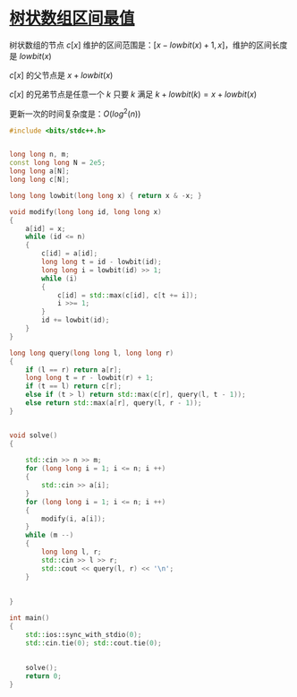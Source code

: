 # [树状数组区间最值](https://www.luogu.com.cn/problem/T328413)

树状数组的节点 $c[x]$ 维护的区间范围是：$[x - lowbit(x) + 1, x]$，维护的区间长度是 $lowbit(x)$

$c[x]$ 的父节点是 $x + lowbit(x)$

$c[x]$ 的兄弟节点是任意一个 $k$ 只要 $k$ 满足 $k + lowbit(k) = x + lowbit(x)$

更新一次的时间复杂度是：$O(log^2(n))$

```c++
#include <bits/stdc++.h>


long long n, m;
const long long N = 2e5;
long long a[N];
long long c[N];

long long lowbit(long long x) { return x & -x; }

void modify(long long id, long long x)
{
    a[id] = x;
    while (id <= n)
    {
        c[id] = a[id];
        long long t = id - lowbit(id);
        long long i = lowbit(id) >> 1;
        while (i)
        {
            c[id] = std::max(c[id], c[t += i]);
            i >>= 1;
        }
        id += lowbit(id);
    }
}

long long query(long long l, long long r)
{
    if (l == r) return a[r];
    long long t = r - lowbit(r) + 1;
    if (t == l) return c[r];
    else if (t > l) return std::max(c[r], query(l, t - 1));
    else return std::max(a[r], query(l, r - 1));
}


void solve()
{
    
    std::cin >> n >> m;
    for (long long i = 1; i <= n; i ++)
    {
        std::cin >> a[i];
    }
    for (long long i = 1; i <= n; i ++)
    {
        modify(i, a[i]);
    }
    while (m --)
    {
        long long l, r;
        std::cin >> l >> r;
        std::cout << query(l, r) << '\n';
    }
    
    
}

int main()
{
    std::ios::sync_with_stdio(0);
    std::cin.tie(0); std::cout.tie(0);
    
    
    solve();
    return 0;
}

```
